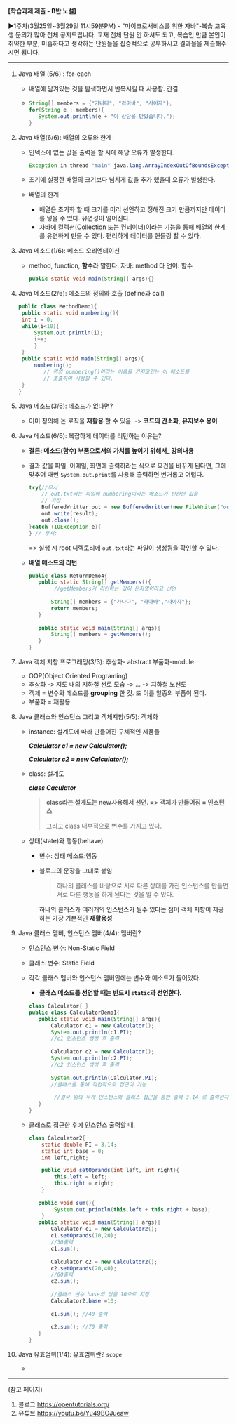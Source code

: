 **[학습과제 제출 - B반 노설]**

▶1주차(3월25일~3월29일 11시59분PM) - "마이크로서비스를 위한 자바"-복습
교육생 문의가 많아 전체 공지드립니다. 교재 전체 단원 안 하셔도 되고, 복습인 만큼 본인이 취약한 부분, 미흡하다고 생각하는 단원들을 집중적으로 공부하시고 결과물을 제출해주시면 됩니다.

---

1. Java 배열 (5/6) : for-each

   + 배열에 담겨있는 것을 탐색하면서 반복시킬 때 사용함. 간결.

   + ```java
     String[] members = {"가나다", "라마바", "사아자"};
     for(String e : members){
     	System.out.println(e + "이 상담을 받았습니다.");
     }
     ```

 2. Java 배열(6/6): 배열의 오류와 한계

    + 인덱스에 없는 값을 출력을 할 시에 해당 오류가 발생한다.

      ```java
      Exception in thread "main" java.lang.ArrayIndexOutOfBoundsException: 10 at example1.main(example1.java:8)
      ```

    + 초기에 설정한 배열의 크기보다 넘치게 값을 추가 했을때 오류가 발생한다.

    + 배열의 한계

      + 배열은 초기화 할 때 크기를 미리 선언하고 정해진 크기 만큼까지만 데이터를 넣을 수 있다. 유연성이 떨어진다.
      + 자바에 컬렉션(Collection 또는 컨테이너)이라는 기능을 통해 배열의 한계를 유연하게 만들 수 있다. 편리하게 데이터를 핸들링 할 수 있다.

3. Java 메소드(1/6): 메소드 오리엔테이션

   + method, function, **함수**라 말한다. 자바: method 타 언어: 함수

     ```java
     public static void main(String[] args){}
     ```

4. Java 메소드(2/6): 메소드의 정의와 호출 (define과 call)

   ```java
   public class MethodDemo1{
   	public static void numbering(){
   	int i = 0;
   	while(i<10){
   		System.out.println(i);
   		i++;
   		}
   	}
   	public static void main(String[] args){
   		numbering(); 
           // 위의 numbering()이라는 이름을 가지고있는 이 메소드를 
           // 호출하여 사용할 수 있다.
   	}
   }
   ```

5. Java 메소드(3/6): 메소드가 없다면?

   + 이미 정의해 논 로직을 **재활용** 할 수 있음. -> **코드의 간소화**, **유지보수 용이**

6. Java 메소드(6/6): 복잡하게 데이터를 리턴하는 이유는?

   + **결론: 메소드(함수) 부품으로서의 가치를 높이기 위해서_ 강의내용**

   + 결과 값을 파일, 이메일, 화면에 출력하라는 식으로 요건을 바꾸게 된다면, 그에 맞추어 매번 `System.out.print`를 사용해 출력하면 번거롭고 어렵다.

     ```java
     try{//무시
         // out.txt라는 파일에 numbering이라는 메소드가 반환한 값을 
         // 저장
         BufferedWritter out = new BufferedWritter(new FileWriter("out.txt"));
         out.write(result);
         out.close();
     }catch (IOException e){
     } // 무시;
     ```

     => 실행 시 root 디렉토리에 `out.txt`라는 파일이 생성됨을 확인할 수 있다.

   + **배열 메소드의 리턴**

     ```java
     public class ReturnDemo4{
     	public static String[] getMembers(){ 
             //getMembers가 리턴하는 값이 문자열이라고 선언
             
     		String[] members = {"가나다", "라마바","사아자"};
     		return members;
     	}
     	
     	public static void main(String[] args){
     		String[] members = getMembers();
     	}
     }
     ```

7. Java 객체 지향 프로그래밍(3/3): 추상화- abstract 부품화-module

   + OOP(Object Oriented Programing)
   + 추상화 -> 지도 내의 지하철 선로 모습 -> ... -> 지하철 노선도
   + 객체 = 변수와 메소드를 **grouping** 한 것. 또 이를 일종의 부품이 된다.
   + 부품화 = 재활용

8. Java 클래스와 인스턴스 그리고 객체지향(5/5): 객체화

   + instance: 설계도에 따라 만들어진 구체적인 제품들

     ***Calculator c1 = new Calculator();*** 

     ***Calculator c2 = new Calculator();*** 

   + class: 설계도  

     ***class Caculator***

     > **class라는 설계도는 new사용해서 선언. => 객체가 만들어짐 = 인스턴스**
     >
     > 그리고 class 내부적으로 변수를 가지고 있다.

   + 상태(state)와 행동(behave)

     + 변수: 상태	메소드:행동

     + 블로그의 문장을 그대로 붙임

       > 하나의 클래스를 바탕으로 서로 다른 상태를 가진 인스턴스를 만들면 서로 다른 행동을 하게 된다는 것을 알 수 있다.

       하나의 클래스가 여러개의 인스턴스가 될수 있다는 점이 객체 지향이 제공하는 가장 기본적인 **재활용성**

9. Java 클래스 멤버, 인스턴스 멤버(4/4): 멤버란?

   + 인스턴스 변수:  Non-Static Field

   + 클래스 변수: Static Field

   + 각각 클래스 멤버와 인스턴스 멤버안에는 변수와 메소드가 들어있다.

     + **클래스 메소드를 선언할 때는 반드시 `static`과 선언한다.**

     ```java
     class Calculator{ }
     public class CalculatorDemo1{
     	public static void main(String[] args){
     		Calculator c1 = new Calculator();
     		System.out.println(c1.PI);
     		//c1 인스턴스 생성 후 출력
             
     		Calculator c2 = new Calculator();
     		System.out.println(c2.PI);
     		//c2 인스턴스 생성 후 출력		
     		
     		System.out.println(Calculator.PI);
     		//클래스를 통해 직접적으로 접근이 가능
             
             //결국 위의 두개 인스턴스와 클래스 접근을 통한 출력 3.14 로 출력된다.
     	}
     }
     ```

   + 클래스로 접근한 후에 인스턴스 출력할 때,

     ```java
     class Calculator2{
         static double PI = 3.14;
         static int base = 0;
         int left,right;
     
         public void setOprands(int left, int right){
             this.left = left;
             this.right = right;
         }
         
     	public void sum(){
             System.out.println(this.left + this.right + base);
         }
     	public static void main(String[] args){
     		Calculator c1 = new Calculator2();
     		c1.setOprands(10,20);
     		//30출력
     		c1.sum();
     		
     		Calculator c2 = new Calculator2();
     		c2.setOprands(20,40);
     		//60출력
     		c2.sum();		
         
         	//클래스 변수 base의 값을 10으로 지정
         	Calculator2.base =10;
         
         	c1.sum(); //40 출력
         
         	c2.sum(); //70 출력
     	}
     }
     ```

10. Java 유효범위(1/4): 유효범위란? `scope`

    + 

---

(참고 페이지)

1. 블로그 https://opentutorials.org/
2. 유튜브 https://youtu.be/Yu49BOJueaw

